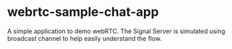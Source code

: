 # webrtc-sample-chat-app
A simple application to demo webRTC. The Signal Server is simulated using broadcast channel to help easily understand the flow.
